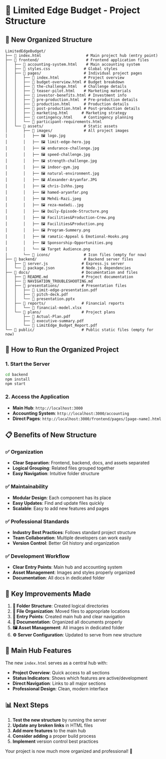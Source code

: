 # 📁 Limited Edge Budget - Project Structure

## 🎯 **New Organized Structure**

```
LimitedEdgeBudget/
├── 📄 index.html                    # Main project hub (entry point)
├── 📁 frontend/                     # Frontend application files
│   ├── 📄 accounting-system.html    # Main accounting system
│   ├── 📄 styles.css               # Global styles
│   ├── 📁 pages/                   # Individual project pages
│   │   ├── 📄 index.html           # Project overview
│   │   ├── 📄 budget-overview.html # Budget breakdown
│   │   ├── 📄 the-challenge.html   # Challenge details
│   │   ├── 📄 teaser-pilot.html    # Marketing materials
│   │   ├── 📄 investor-benefits.html # Investment info
│   │   ├── 📄 pre-production.html  # Pre-production details
│   │   ├── 📄 production.html      # Production details
│   │   ├── 📄 post-production.html # Post-production details
│   │   ├── 📄 marketing.html      # Marketing strategy
│   │   ├── 📄 contingency.html     # Contingency planning
│   │   └── 📄 participant-requirements.html
│   └── 📁 assets/                  # Static assets
│       ├── 📁 images/              # All project images
│       │   ├── 🖼️ logo.jpg
│       │   ├── 🖼️ limit-edge-hero.jpg
│       │   ├── 🖼️ endurance-challenge.jpg
│       │   ├── 🖼️ speed-challenge.jpg
│       │   ├── 🖼️ strength-challenge.jpg
│       │   ├── 🖼️ indoor-gym.jpg
│       │   ├── 🖼️ natural-environment.jpg
│       │   ├── 🖼️ Alexander-Aryanfar.JPG
│       │   ├── 🖼️ chris-Ishho.jpeg
│       │   ├── 🖼️ hamed-aryanfar.png
│       │   ├── 🖼️ Mehdi-Razi.jpeg
│       │   ├── 🖼️ reza-madadi..jpg
│       │   ├── 🖼️ Daily-Episode-Structure.png
│       │   ├── 🖼️ Facilities&Production-Crew.png
│       │   ├── 🖼️ Facilities&Production.png
│       │   ├── 🖼️ Program-Summery.png
│       │   ├── 🖼️ ramatic-Appeal & Emotional-Hooks.png
│       │   ├── 🖼️ Sponsorship-Opportunities.png
│       │   └── 🖼️ Target Audience.png
│       └── 📁 icons/               # Icon files (empty for now)
├── 📁 backend/                     # Backend server files
│   ├── 📄 server.js               # Express.js server
│   └── 📄 package.json            # Node.js dependencies
├── 📁 docs/                       # Documentation and files
│   ├── 📄 README.md               # Project documentation
│   ├── 📄 NAVIGATION_TROUBLESHOOTING.md
│   ├── 📁 presentations/          # Presentation files
│   │   ├── 📄 Limit-edge-presentation.pdf
│   │   ├── 📄 pitch-deck.pdf
│   │   └── 📄 presentation.pptx
│   ├── 📁 reports/                # Financial reports
│   │   └── 📄 financial-model.xlsx
│   └── 📁 plans/                  # Project plans
│       ├── 📄 Actual-Plan.pdf
│       ├── 📄 executive-summary.pdf
│       └── 📄 LimitEdge_Budget_Report.pdf
└── 📁 public/                     # Public static files (empty for now)
```

## 🚀 **How to Run the Organized Project**

### 1. **Start the Server**
```bash
cd backend
npm install
npm start
```

### 2. **Access the Application**
- **Main Hub**: `http://localhost:3000`
- **Accounting System**: `http://localhost:3000/accounting`
- **Direct Pages**: `http://localhost:3000/frontend/pages/[page-name].html`

## 📋 **Benefits of New Structure**

### ✅ **Organization**
- **Clear Separation**: Frontend, backend, docs, and assets separated
- **Logical Grouping**: Related files grouped together
- **Easy Navigation**: Intuitive folder structure

### ✅ **Maintainability**
- **Modular Design**: Each component has its place
- **Easy Updates**: Find and update files quickly
- **Scalable**: Easy to add new features and pages

### ✅ **Professional Standards**
- **Industry Best Practices**: Follows standard project structure
- **Team Collaboration**: Multiple developers can work easily
- **Version Control**: Better Git history and organization

### ✅ **Development Workflow**
- **Clear Entry Points**: Main hub and accounting system
- **Asset Management**: Images and styles properly organized
- **Documentation**: All docs in dedicated folder

## 🔧 **Key Improvements Made**

1. **📁 Folder Structure**: Created logical directories
2. **🔄 File Organization**: Moved files to appropriate locations
3. **🎯 Entry Points**: Created main hub and clear navigation
4. **📄 Documentation**: Organized all documents properly
5. **🖼️ Asset Management**: All images in dedicated folder
6. **⚙️ Server Configuration**: Updated to serve from new structure

## 🎨 **Main Hub Features**

The new `index.html` serves as a central hub with:
- **Project Overview**: Quick access to all sections
- **Status Indicators**: Shows which features are active/development
- **Direct Navigation**: Links to all major sections
- **Professional Design**: Clean, modern interface

## 📊 **Next Steps**

1. **Test the new structure** by running the server
2. **Update any broken links** in HTML files
3. **Add more features** to the main hub
4. **Consider adding** a proper build process
5. **Implement** version control best practices

Your project is now much more organized and professional! 🎉
